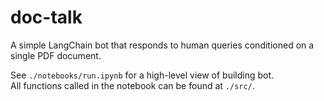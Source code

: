 # doc-talk

A simple LangChain bot that responds to human queries conditioned on a single PDF document.

See `./notebooks/run.ipynb` for a high-level view of building bot.    
All functions called in the notebook can be found at `./src/`.

